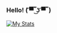 ### Hello! ( ͡▀̿ ̿ ͜ʖ ͡▀̿ ̿ )
[![My Stats](https://github-readme-stats.vercel.app/api?username=ZaRamen)](https://github.com/anuraghazra/github-readme-stats&theme=dark)
<!--
**ZaRamen/ZaRamen** is a ✨ _special_ ✨ repository because its `README.md` (this file) appears on your GitHub profile.

Here are some ideas to get you started:
-->
